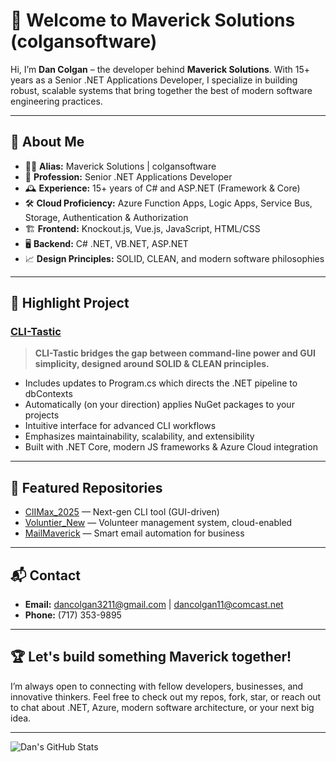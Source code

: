 # 👋 Welcome to Maverick Solutions (colgansoftware)

Hi, I’m **Dan Colgan** – the developer behind **Maverick Solutions**. With 15+ years as a Senior .NET Applications Developer, I specialize in building robust, scalable systems that bring together the best of modern software engineering practices.

---

## 🚀 About Me

- 🧑‍💻 **Alias:** Maverick Solutions | colgansoftware
- 💼 **Profession:** Senior .NET Applications Developer
- 🕰️ **Experience:** 15+ years of C# and ASP.NET (Framework & Core)
- 🛠️ **Cloud Proficiency:** Azure Function Apps, Logic Apps, Service Bus, Storage, Authentication & Authorization
- 🏗️ **Frontend:** Knockout.js, Vue.js, JavaScript, HTML/CSS
- 🖥️ **Backend:** C# .NET, VB.NET, ASP.NET
- 📈 **Design Principles:** SOLID, CLEAN, and modern software philosophies

---

## 🌟 Highlight Project

### [CLI-Tastic](https://github.com/colgansoftware/ClIMax_2025)
> **CLI-Tastic bridges the gap between command-line power and GUI simplicity, designed around SOLID & CLEAN principles.**
- Includes updates to Program.cs which directs the .NET pipeline to dbContexts
- Automatically (on your direction) applies NuGet packages to your projects
- Intuitive interface for advanced CLI workflows
- Emphasizes maintainability, scalability, and extensibility
- Built with .NET Core, modern JS frameworks & Azure Cloud integration

---

## 📂 Featured Repositories

- [ClIMax_2025](https://github.com/colgansoftware/ClIMax_2025) — Next-gen CLI tool (GUI-driven)
- [Voluntier_New](https://github.com/colgansoftware/Voluntier_New) — Volunteer management system, cloud-enabled
- [MailMaverick](https://github.com/colgansoftware/MailMaverick) — Smart email automation for business

---

## 📬 Contact

- **Email:** dancolgan3211@gmail.com | dancolgan11@comcast.net
- **Phone:** (717) 353-9895

---

## 🏆 Let's build something Maverick together!

I’m always open to connecting with fellow developers, businesses, and innovative thinkers. Feel free to check out my repos, fork, star, or reach out to chat about .NET, Azure, modern software architecture, or your next big idea.

---

![Dan's GitHub Stats](https://github-readme-stats.vercel.app/api?username=colgansoftware&show_icons=true&theme=radical)
